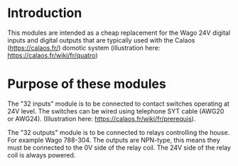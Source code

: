 Introduction
========================
This modules are intended as a cheap replacement for the Wago 24V digital inputs and digital outputs that are typically used with the Calaos (https://calaos.fr/) domotic system (illustration here: https://calaos.fr/wiki/fr/quatro)

Purpose of these modules
========================
The "32 inputs" module is to be connected to contact switches operating at 24V level. The switches can be wired using telephone SYT cable (AWG20 or AWG24). (Illustration here: https://calaos.fr/wiki/fr/prerequis).

The "32 outputs" module is to be connected to relays controlling the house. For example Wago 788-304.
The outputs are NPN-type, this means they must be connected to the 0V side of the relay coil. The 24V side of the relay coil is always powered.


